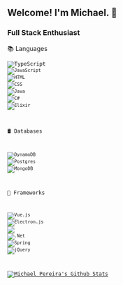 ## Welcome! I'm Michael. 🙂
### Full Stack Enthusiast

📚 Languages  

<code><img alt="TypeScript" src="https://img.shields.io/badge/typescript-%23007ACC.svg?&style=for-the-badge&logo=typescript&logoColor=white"/>
<code><img alt="JavaScript" src="https://img.shields.io/badge/JavaScript-F7DF1E?style=for-the-badge&logo=javascript&logoColor=black"/></code>
<code><img alt="HTML" src="https://img.shields.io/badge/HTML5-E34F26?style=for-the-badge&logo=html5&logoColor=white"/></code>
<code><img alt="CSS" src="https://img.shields.io/badge/CSS3-1572B6?style=for-the-badge&logo=css3&logoColor=white"/></code>
<code><img alt="Java" src="https://img.shields.io/badge/Java-ED8B00?style=for-the-badge&logo=java&logoColor=white"/></code>
<code><img alt="C#" src="https://img.shields.io/badge/c%23-%23239120.svg?&style=for-the-badge&logo=c-sharp&logoColor=white"/></code>
<code><img alt="Elixir" src="https://img.shields.io/badge/elixir-%234B275F.svg?&style=for-the-badge&logo=elixir&logoColor=white"/></code>

🛢 Databases  

<code><img alt="DynamoDB" src="https://img.shields.io/static/v1?style=for-the-badge&message=Amazon+DynamoDB&color=4053D6&logo=Amazon+DynamoDB&logoColor=FFFFFF&label="/></code>
<code><img alt="Postgres" src="https://img.shields.io/badge/postgres-%23316192.svg?&style=for-the-badge&logo=postgresql&logoColor=white"/></code>
<code><img alt="MongoDB" src="https://img.shields.io/badge/MongoDB-%234ea94b.svg?&style=for-the-badge&logo=mongodb&logoColor=white"/></code>

🎨 Frameworks  

<code><img alt="Vue.js" src="https://img.shields.io/badge/vuejs-%2335495e.svg?&style=for-the-badge&logo=vue.js&logoColor=%234FC08D"/></code>
<code><img alt="Electron.js" src="https://img.shields.io/static/v1?style=for-the-badge&message=Electron&color=47848F&logo=Electron&logoColor=FFFFFF&label="/></code>
<code><img src="https://img.shields.io/static/v1?label=&message=Bulma&color=white&style=for-the-badge&logo=Bulma&logoColor=&logoWidth=&labelColor=white&link="></code>
<code><img alt=".Net" src="https://img.shields.io/badge/.NET-5C2D91?style=for-the-badge&logo=.net&logoColor=white"/></code>
<code><img alt="Spring" src="https://img.shields.io/badge/spring-%236DB33F.svg?&style=for-the-badge&logo=spring&logoColor=white"/></code>
<code><img alt="jQuery" src="https://img.shields.io/badge/jquery-%230769AD.svg?&style=for-the-badge&logo=jquery&logoColor=white"/></code>

[![Michael Pereira's Github Stats](https://github-readme-stats.vercel.app/api?username=Mwpereira&show_icons=true&theme=tokyonight)](https://github.com/anuraghazra/github-readme-stats)
